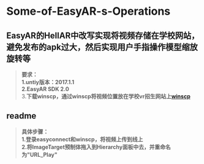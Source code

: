 # Some-of-EasyAR-s-Operations
## EasyAR的HellAR中改写实现将视频存储在学校网站，避免发布的apk过大，然后实现用户手指操作模型缩放旋转等  
>**要求：**  
>**1.untiy版本：2017.1.1**  
>**2.EasyAR SDK 2.0**  
>3.**下载winscp，通过winscp将视频位置放在学校vr招生网站上[winscp](https://winscp.net/eng/docs/lang:chs)**

## readme  
>**具体步骤：**  
>**1.登录easyconnect和winscp，将视频上传到线上**  
>**2.将ImageTarget预制体拖入到Hierarchy面板中去，并重命名为"URL_Play"**
>


